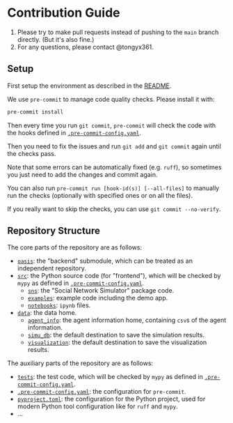 # Contribution Guide

1. Please try to make pull requests instead of pushing to the `main` branch
   directly. (But it's also fine.)
2. For any questions, please contact @tongyx361.

## Setup

First setup the environment as described in the [README](../README.md#setup).

We use `pre-commit` to manage code quality checks. Please install it with:

```bash
pre-commit install
```

Then every time you run `git commit`, `pre-commit` will check the code with the
hooks defined in [`.pre-commit-config.yaml`](../.pre-commit-config.yaml).

Then you need to fix the issues and run `git add` and `git commit` again until
the checks pass.

Note that some errors can be automatically fixed (e.g. `ruff`), so sometimes you
just need to add the changes and commit again.

You can also run `pre-commit run [hook-id(s)] [--all-files]` to manually run the
checks (optionally with specified ones or on all the files).

If you really want to skip the checks, you can use `git commit --no-verify`.

## Repository Structure

The core parts of the repository are as follows:

- [`oasis`](../oasis): the "backend" submodule, which can be treated as an
  independent repository.
- [`src`](../src): the Python source code (for "frontend"), which will be
  checked by `mypy` as defined in
  [`.pre-commit-config.yaml`](../.pre-commit-config.yaml).
  - [`sns`](../src/sns): the "Social Network Simulator" package code.
  - [`examples`](../src/examples): example code including the demo app.
  - [`notebooks`](../src/notebooks): `ipynb` files.
- [`data`](../data): the data home.
  - [`agent_info`](../data/agent_info): the agent information home, containing
    `csv`s of the agent information.
  - [`simu_db`](../data/simu_db): the default destination to save the simulation
    results.
  - [`visualization`](../data/visualization): the default destination to save
    the visualization results.

The auxiliary parts of the repository are as follows:

- [`tests`](../tests): the test code, which will be checked by `mypy` as defined
  in [`.pre-commit-config.yaml`](../.pre-commit-config.yaml).
- [`.pre-commit-config.yaml`](../.pre-commit-config.yaml): the configuration for
  `pre-commit`.
- [`pyproject.toml`](../pyproject.toml): the configuration for the Python
  project, used for modern Python tool configuration like for `ruff` and `mypy`.
- ...
